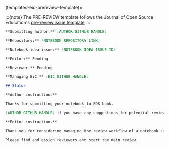 (templates-eic-prereview-template)=

:::{note}
The PRE-REVIEW template follows the Journal of Open Source Education's [pre-review issue template](https://openjournals.readthedocs.io/en/jose/editing.html) 
:::

```markdown
**Submitting author:** [AUTHOR GITHUB HANDLE]

**Repository:** [NOTEBOOK REPOSITORY LINK]

**Notebook idea issue:** [NOTEBOOK IDEA ISSUE ID]

**Editor:** Pending

**Reviewer:** Pending

**Managing EiC:** [EIC GITHUB HANDLE]

## Status

**Author instructions**

Thanks for submitting your notebook to EDS book. 

[AUTHOR GITHUB HANDLE] if you have any suggestions for potential reviewers then please mention them here in this thread (without tagging them with an @).

**Editor instructions**

Thank you for considering managing the review workflow of a notebook submission to EDS book.

Please find and assign reviewers and start the main review.
```
